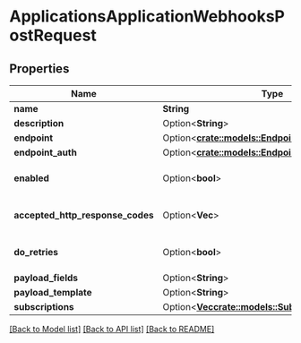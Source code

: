 # ApplicationsApplicationWebhooksPostRequest

## Properties

Name | Type | Description | Notes
------------ | ------------- | ------------- | -------------
**name** | **String** |  | 
**description** | Option<**String**> |  | [optional]
**endpoint** | Option<[**crate::models::EndpointCreateDto**](EndpointCreateDTO.md)> |  | [optional]
**endpoint_auth** | Option<[**crate::models::EndpointAuthCreateDto**](EndpointAuthCreateDTO.md)> |  | [optional]
**enabled** | Option<**bool**> |  | [optional][default to true]
**accepted_http_response_codes** | Option<**Vec<i32>**> |  | [optional][default to []]
**do_retries** | Option<**bool**> |  | [optional][default to true]
**payload_fields** | Option<**String**> |  | [optional]
**payload_template** | Option<**String**> |  | [optional]
**subscriptions** | Option<[**Vec<crate::models::SubscriptionDefinition>**](SubscriptionDefinition.md)> |  | [optional]

[[Back to Model list]](../README.md#documentation-for-models) [[Back to API list]](../README.md#documentation-for-api-endpoints) [[Back to README]](../README.md)


